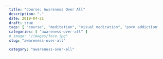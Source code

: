 ```yaml
---
  title: "Course: Awareness Over All"
  description: "."
  date: 2019-04-21
  draft: true
  tags: [ "course", "meditation", "visual meditation", "porn addiction", "addiction", "awareness", "awareness exercises", "perspective", "nofap", "neverfap", "neverfap deluxe" ]
  categories: [ "awareness-over-all" ]
  # image: "/images/face.jpg"
  slug: "awareness-over-all"

  category: "awareness-over-all"
---
```




